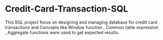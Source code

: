 # Credit-Card-Transaction-SQL
This SQL project focus on designing and managing database for credit card transactions and Concepts like Window function ,  Common table expression , Aggregate functions were used to get expected results. 
